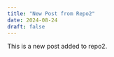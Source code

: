 ```yaml
---
title: "New Post from Repo2"
date: 2024-08-24
draft: false
---
```

This is a new post added to repo2.

